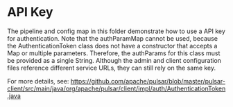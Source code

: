 # API Key 
The pipeline and config map in this folder demonstrate how to use a API key for authentication. Note that the authParamMap cannot be used, because the AuthenticationToken class does not have a constructor that accepts a Map or multiple parameters. Therefore, the authParams for this class must be provided as a single String. Although the admin and client configuration files reference different service URLs, they can still rely on the same key. 

For more details, see: https://github.com/apache/pulsar/blob/master/pulsar-client/src/main/java/org/apache/pulsar/client/impl/auth/AuthenticationToken.java

